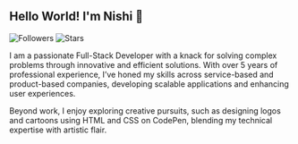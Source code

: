 ## Hello World! I'm Nishi 👋

![Followers](https://img.shields.io/github/followers/NishiGaba?style=flat) ![Stars](https://img.shields.io/github/stars/NishiGaba?style=flat)

I am a passionate Full-Stack Developer with a knack for solving complex problems through innovative and efficient solutions. With over 5 years of professional experience, I’ve honed my skills across service-based and product-based companies, developing scalable applications and enhancing user experiences.

Beyond work, I enjoy exploring creative pursuits, such as designing logos and cartoons using HTML and CSS on CodePen, blending my technical expertise with artistic flair. 


<!--
**NishiGaba/NishiGaba** is a ✨ _special_ ✨ repository because its `README.md` (this file) appears on your GitHub profile.

Here are some ideas to get you started:

- 🔭 I’m currently working on ...
- 🌱 I’m currently learning ...
- 👯 I’m looking to collaborate on ...
- 🤔 I’m looking for help with ...
- 💬 Ask me about ...
- 📫 How to reach me: ...
- 😄 Pronouns: ...
- ⚡ Fun fact: ...
-->
